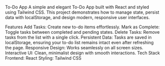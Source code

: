 To-Do App
A simple and elegant To-Do App built with React and styled using Tailwind CSS. This project demonstrates how to manage state, persist data with localStorage, and design modern, responsive user interfaces.

Features
Add Tasks: Create new to-do items effortlessly.
Mark as Complete: Toggle tasks between completed and pending states.
Delete Tasks: Remove tasks from the list with a single click.
Persistent Data: Tasks are saved in localStorage, ensuring your to-do list remains intact even after refreshing the page.
Responsive Design: Works seamlessly on all screen sizes.
Interactive UI: Clean, minimalist design with smooth interactions.
Tech Stack
Frontend: React
Styling: Tailwind CSS
